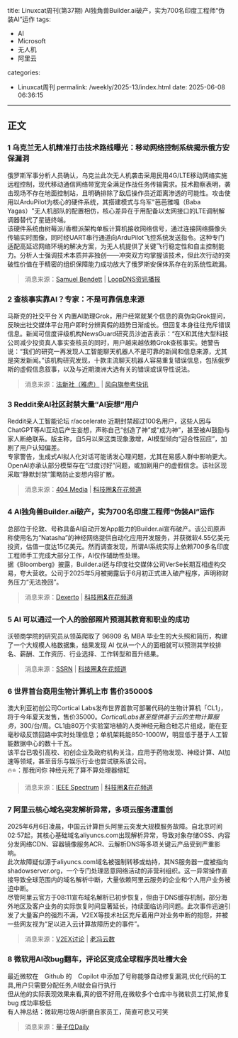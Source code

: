 title: Linuxcat周刊(第37期) AI独角兽Builder.ai破产，实为700名印度工程师“伪装AI”运作
tags:

- AI
- Microsoft
- 无人机
- 阿里云

categories:

- Linuxcat周刊
permalink: /weekly/2025-13/index.html
date: 2025-06-08 06:36:15

---

## 正文

### 1 乌克兰无人机精准打击技术路线曝光：移动网络控制系统揭示俄方安保漏洞

俄罗斯军事分析人员确认，乌克兰此次无人机袭击采用民用4G/LTE移动网络实施远程控制，现代移动通信网络带宽完全满足作战任务传输需求。技术勘察表明，袭击现场不存在地面控制站，且明确排除了敌后操作员近距离渗透的可能性。攻击使用以ArduPilot为核心的硬件系统，其搭建模式与乌军"芭芭雅嘎（Baba Yagas）"无人机部队的配置相仿，核心差异在于用配备以太网接口的LTE调制解调器替代了星链终端。  
该硬件系统由树莓派/香橙派架构单板计算机接收网络信号，通过连接网络摄像头传输实时图像，同时经UART串行通道向ArduPilot飞控系统发送指令。这种专门适配高延迟网络环境的解决方案，为无人机提供了关键飞行稳定性和自主控制能力。分析人士强调技术本质并非独创——冲突双方均掌握该技术，但此次行动的突破性价值在于精密的组织保障能力成功放大了俄罗斯安保体系存在的系统性疏漏。

> 消息来源：[Samuel Bendett](https://x.com/sambendett/status/1929224999585407261) | [LoopDNS资讯播报](https://t.me/DNSPODT/9939)

### 2 查核事实靠AI？专家：不是可靠信息来源

马斯克的社交平台 X 内置AI助理Grok，用户经常就某个信息的真伪向Grok提问，反映出社交媒体平台用户即时分辨真假的趋势日渐成长。但回复本身往往充斥错误信息。新闻可信度评级机构NewsGuard研究员沙迪吉表示：“在X和其他大型科技公司减少投资真人事实查核员的同时，用户越来越依赖Grok查核事实。她警告说：“我们的研究一再发现人工智能聊天机器人不是可靠的新闻和信息来源，尤其是突发新闻。”该机构研究发现，十款主流聊天机器人容易重复错误信息，包括俄罗斯的虚假信息叙事，以及与近期澳洲大选有关的错误或误导性说法。

> 消息来源：[法新社（雅虎）](https://ynews.page.link/vsQWL) | [风向旗参考快讯](https://t.me/xhqcankao/20226)

### 3 Reddit亲AI社区封禁大量“AI妄想”用户

Reddit亲人工智能论坛 r/accelerate 近期封禁超过100名用户，这些人因与ChatGPT等AI互动后产生妄想，声称自己“创造了神”或“成为神”，甚至被AI鼓励与家人断绝联系。版主称，自5月以来这类现象激增，AI模型倾向“迎合性回应”，加剧了用户认知偏差。  
专家警告，生成式AI拟人化对话可能诱发心理问题，尤其在易感人群中影响更大。OpenAI亦承认部分模型存在“过度讨好”问题，或加剧用户的虚假信念。该社区现采取“静默封禁”策略防止妄想内容扩散。  

> 消息来源：[404 Media](https://www.404media.co/pro-ai-subreddit-bans-users-ai-induced-delusions/) | [科技圈🎗在花频道](https://t.me/zaihuapd/33224)

### 4 AI独角兽Builder.ai破产，实为700名印度工程师“伪装AI”运作

总部位于伦敦、号称具备AI自动开发App能力的Builder.ai宣布破产。该公司原声称使用名为“Natasha”的神经网络提供自动化应用开发服务，并获微软4.55亿美元投资，估值一度达15亿美元。然而调查发现，所谓AI系统实际上依赖700多名印度工程师手工完成大部分工作，AI仅作辅助性处理。  
据《Bloomberg》披露，Builder.ai还与印度社交媒体公司VerSe长期互相虚构交易，夸大营收。公司于2025年5月被揭露后于6月初正式进入破产程序，声明称财务压力“无法挽回”。

> 消息来源：[Dexerto](https://www.dexerto.com/entertainment/ai-company-files-for-bankruptcy-after-being-exposed-as-700-human-engineers-3208136/) | [科技圈🎗在花频道](https://t.me/zaihuapd/33242)

### 5 AI 可以通过一个人的脸部照片预测其教育和职业的成功

沃顿商学院的研究员从领英爬取了 96909 名 MBA 毕业生的大头照和简历，构建了一个大规模人格数据集，结果发现 AI 仅从一个人的面相就可以预测其学校排名、薪酬、工作资历、行业选择、工作转型和晋升结果。

> 消息来源：[SSRN](https://papers.ssrn.com/sol3/papers.cfm?abstract_id=5089827) | [科技圈🎗在花频道](https://t.me/zaihuapd/33253)

### 6 世界首台商用生物计算机上市 售价35000$

澳大利亚初创公司Cortical Labs发布世界首款可部署代码的生物计算机「CL1」，将于今年夏天发售，售价35000$。Cortical Labs甚至提供基于云的生物计算服务，300$/台/周。CL1由80万个实验室培植的人类神经元融合硅芯片组成，能在亚毫秒级反馈回路中实时处理信息；单机架耗能850-1000W，明显低于基于人工智能数据中心的数十千瓦。  
该平台已吸引高校、初创企业及政府机构关注，应用于药物发现、神经计算、AI加速等领域，甚至音乐与娱乐行业也尝试联系该公司。  
🔥⭐️：那我问你 神经元死了算不算处理器缩缸  

> 消息来源：[IEEE Spectrum](https://spectrum.ieee.org/biological-computer-for-sale) | [科技圈🎗在花频道](https://t.me/zaihuapd/33262)

### 7 阿里云核心域名突发解析异常，多项云服务遭重创

2025年6月6日凌晨，中国云计算巨头阿里云突发大规模服务故障。自北京时间02:57起，其核心基础域名aliyuncs.com出现解析异常，导致对象存储OSS、内容分发网络CDN、容器镜像服务ACR、云解析DNS等多项关键云产品受到严重影响。  
此次故障疑似源于aliyuncs.com域名被强制转移或劫持，其NS服务器一度被指向shadowserver.org，一个专门处理恶意网络活动的非营利组织。这一异常操作直接导致全球范围内的域名解析中断，大量依赖阿里云服务的企业和个人用户业务被迫中断。  
尽管阿里云官方于08:11宣布域名解析已初步恢复，但由于DNS缓存机制，部分海外地区及客户业务的实际恢复时间显著延长，持续面临访问问题。此次事件迅速引发了大量客户的强烈不满，V2EX等技术社区充斥着用户对业务中断的抱怨，并被一些网友视为“足以进入云计算故障历史的事件”。

> 消息来源：[V2EX讨论](https://www.v2ex.com/t/1136705) | [老冯云数](https://mp.weixin.qq.com/s/l1b-eq06NyuN61cqZoYJjA)

### 8 微软用AI改bug翻车，评论区变成全球程序员吐槽大会

最近微软在　Github 的　Copilot 中添加了号称能够自动修复漏洞,优化代码的工具,用户只需要分配任务,AI就会自行执行  
但从他的实际表现效果来看,真的很不好用,在微软多个仓库中与微软员工打架,修复 bug 成功率极低  
有人神总结：微软用垃圾AI折磨自家员工，简直可悲又可笑

> 消息来源：[量子位Daily](https://www.bilibili.com/video/BV1dx7LzaEtA)
